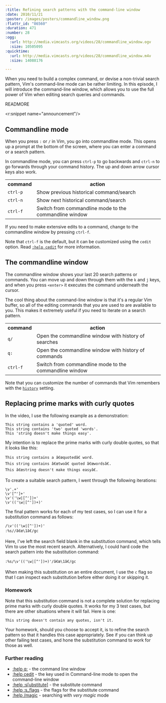 ```yaml
--- 
:title: Refining search patterns with the command-line window
:date: 2010/11/21
:poster: /images/posters/commandline_window.png
:flattr_id: "86560"
:duration: 471
:number: 28
:ogg: 
  :url: http://media.vimcasts.org/videos/28/commandline_window.ogv
  :size: 10505095
:quicktime: 
  :url: http://media.vimcasts.org/videos/28/commandline_window.m4v
  :size: 14088176

---
```


When you need to build a complex command, or devise a non-trivial search pattern, Vim's command-line mode can be rather limiting. In this episode, I will introduce the command-line window, which allows you to use the full power of Vim when editing search queries and commands.

READMORE

<r:snippet name="announcement"/>

Commandline mode
----------------

When you press `:` or `/` in Vim, you go into commandline mode. This opens up a prompt at the bottom of the screen, where you can enter a command or a search pattern.

In commandline mode, you can press `ctrl-p` to go backwards and `ctrl-n` to go forwards through your command history. The up and down arrow cursor keys also work.

<table>
   <tr>
     <th>command</th>
     <th>action</th>
   </tr>
   <tr>
     <td><code>ctrl-p</code></td>
     <td>Show previous historical command/search</td>
   </tr>
   <tr>
     <td><code>ctrl-n</code></td>
     <td>Show next historical command/search</td>
   </tr>
   <tr>
     <td><code>ctrl-f</code></td>
     <td>Switch from commandline mode to the commandline window</td>
   </tr>
</table>

If you need to make extensive edits to a command, change to the commandline window by pressing `ctrl-f`.

Note that `ctrl-f` is the default, but it can be customized using the `cedit` option. Read [`:help cedit`][cedit] for more information.

The commandline window
----------------------

The commandline window shows your last 20 search patterns or commands. You can move up and down through them with the `k` and `j` keys, and when you press `<enter>` it executes the command underneath the cursor.

The cool thing about the command-line window is that it's a regular Vim buffer, so all of the editing commands that you are used to are available to you. This makes it extremely useful if you need to iterate on a search pattern.

<table>
   <tr>
     <th>command</th>
     <th>action</th>
   </tr>
   <tr>
     <td><code>q/</code></td>
     <td>Open the commandline window with history of searches</td>
   </tr>
   <tr>
     <td><code>q:</code></td>
     <td>Open the commandline window with history of commands</td>
   </tr>
   <tr>
     <td><code>ctrl-f</code></td>
     <td>Switch from commandline mode to the commandline window</td>
   </tr>
</table>

Note that you can customize the number of commands that Vim remembers with the [`history`][history] setting.

Replacing prime marks with curly quotes
---------------------------------------

In the video, I use the following example as a demonstration:

    This string contains a 'quoted' word.
    This string contains 'two' quoted 'words'.
    This 'string doesn't make things easy'.

My intention is to replace the prime marks with curly double quotes, so that it looks like this:

    This string contains a â€œquotedâ€ word.
    This string contains â€œtwoâ€ quoted â€œwordsâ€.
    This â€œstring doesn't make things easyâ€.

To create a suitable search pattern, I went through the following iterations:

    \v'.+'
    \v'[^']+'
    \v'('\w|[^'])+'
    \v'(('\w|[^'])+)'

The final pattern works for each of my test cases, so I can use it for a substitution command as follows:

    /\v'(('\w|[^'])+)'
    :%s//â€œ\1â€/gc

Here, I've left the search field blank in the substitution command, which tells Vim to use the most recent search. Alternatively, I could hard code the search pattern into the substitution command:

    :%s/\v'(('\w|[^'])+)'/â€œ\1â€/gc

When making this substitution on an entire document, I use the `c` flag so that I can inspect each substitution before either doing it or skipping it.

### Homework

Note that this substitution command is not a complete solution for replacing prime marks with curly double quotes. It works for my 3 test cases, but there are other situations where it will fail. Here is one:

    This string doesn't contain any quotes, isn't it.

Your homework, should you choose to accept it, is to refine the search pattern so that it handles this case appropriately. See if you can think up other failing test cases, and hone the substitution command to work for those as well. 

### Further reading

* [:help q:][cwin] - the command line window
* [:help cedit][cedit] - the key used in Command-line mode to open the command-line window
* [:help :s[ubstitute]][s] - the substitute command
* [:help :s_flags][s_flags] - the flags for the substitute command
* [:help /magic][v] - searching with *very magic* mode

[cwin]: http://vimdoc.sourceforge.net/htmldoc/cmdline.html#q:
[cedit]: http://vimdoc.sourceforge.net/htmldoc/options.html#'cedit'
[s]: http://vimdoc.sourceforge.net/htmldoc/change.html#:s
[s_flags]: http://vimdoc.sourceforge.net/htmldoc/change.html#:s_flags
[v]: http://vimdoc.sourceforge.net/htmldoc/pattern.html#/magic
[history]: http://vimdoc.sourceforge.net/htmldoc/options.html#'hi'
